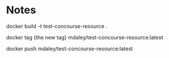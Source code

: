Notes
=====

docker build -t test-concourse-resource .

docker tag {the new tag} mdaley/test-concourse-resource:latest

docker push mdaley/test-concourse-resource:latest
